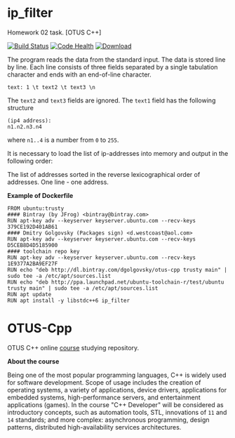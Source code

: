 # ip_filter
Homework 02 task. [OTUS C++]

[![Build Status](https://travis-ci.org/DGolgovsky/ip_filter.svg?branch=master)](https://travis-ci.org/DGolgovsky/ip_filter)
[![Code Health](https://landscape.io/github/DGolgovsky/ip_filter/master/landscape.svg?style=flat)](https://landscape.io/github/DGolgovsky/ip_filter/master)
[ ![Download](https://api.bintray.com/packages/dgolgovsky/otus-cpp/ip_filter/images/download.svg) ](https://bintray.com/dgolgovsky/otus-cpp/ip_filter/_latestVersion)

The program reads the data from the standard input. The data is stored line by line.
Each line consists of three fields separated by a single tabulation character and ends with an end-of-line character.
```
text: 1 \t text2 \t text3 \n
```
The `text2` and `text3` fields are ignored.
The `text1` field has the following structure
```
(ip4 address):
n1.n2.n3.n4
```
where `n1..4` is a number from `0` to `255`.

It is necessary to load the list of ip-addresses into memory and output in the following order:

The list of addresses sorted in the reverse lexicographical order of addresses.
One line - one address.

**Example of Dockerfile**

```
FROM ubuntu:trusty
#### Bintray (by JFrog) <bintray@bintray.com>
RUN apt-key adv --keyserver keyserver.ubuntu.com --recv-keys 379CE192D401AB61
#### Dmitry Golgovsky (Packages sign) <d.westcoast@aol.com>
RUN apt-key adv --keyserver keyserver.ubuntu.com --recv-keys D5CEB8D4D5185900
#### toolchain repo key
RUN apt-key adv --keyserver keyserver.ubuntu.com --recv-keys 1E9377A2BA9EF27F
RUN echo "deb http://dl.bintray.com/dgolgovsky/otus-cpp trusty main" | sudo tee -a /etc/apt/sources.list
RUN echo "deb http://ppa.launchpad.net/ubuntu-toolchain-r/test/ubuntu trusty main" | sudo tee -a /etc/apt/sources.list
RUN apt update
RUN apt install -y libstdc++6 ip_filter
```

# OTUS-Cpp
OTUS C++ online [course](https://otus.ru/lessons/razrabotchik-c++/) studying repository.

**About the course**

Being one of the most popular programming languages, C++ is widely used for software development. Scope of usage includes the creation of operating systems, a variety of applications, device drivers, applications for embedded systems, high-performance servers, and entertainment applications (games).
In the course "C++ Developer" will be considered as introductory concepts, such as automation tools, STL, innovations of `11` and `14` standards; and more complex: asynchronous programming, design patterns, distributed high-availability services architectures.
